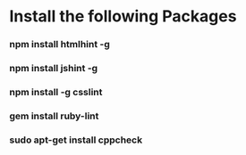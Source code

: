 # Install the following Packages
### npm install htmlhint -g
### npm install jshint -g
### npm install -g csslint
### gem install ruby-lint
### sudo apt-get install cppcheck

